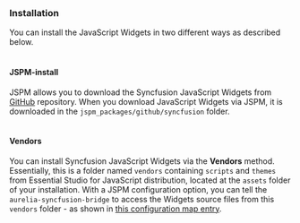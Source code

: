 <br/>

### Installation
You can install the JavaScript Widgets in two different ways as described below.
<br/><br/>


#### JSPM-install
JSPM allows you to download the Syncfusion JavaScript Widgets from [GitHub](https://github.com/syncfusion/JavaScript-Widgets) repository. When you download JavaScript Widgets via JSPM, it is downloaded in the `jspm_packages/github/syncfusion` folder.
<br/><br/>

#### Vendors
You can install Syncfusion JavaScript Widgets via the **Vendors** method. Essentially, this is a folder named `vendors` containing `scripts` and `themes` from Essential Studio for JavaScript distribution, located at the `assets` folder of your installation. With a JSPM configuration option, you can tell the `aurelia-syncfusion-bridge` to access the Widgets source files from this `vendors` folder - as shown in [this configuration map entry]( https://github.com/aurelia-ui-toolkits/aurelia-syncfusion-bridge/blob/master/sample/config.js#L17).
 